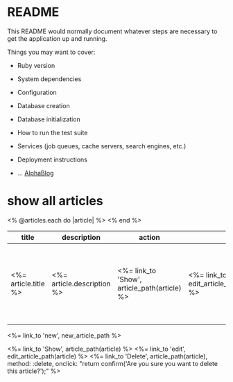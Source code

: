 # README

This README would normally document whatever steps are necessary to get the
application up and running.

Things you may want to cover:

* Ruby version

* System dependencies

* Configuration

* Database creation

* Database initialization

* How to run the test suite

* Services (job queues, cache servers, search engines, etc.)

* Deployment instructions

* ...
<a class="navbar-brand" id="logo" href="#">AlphaBlog</a>




<h1>show all articles</h1>
<table>
  <thead>
    <tr>
      <th>title</th>
      <th>description</th>
      <th>action</th>
      <th colspan="3">Actions</th>
    </tr>
  </thead>
  <tbody>
    <% @articles.each do |article| %>
    <tr>
      <td><%= article.title %></td>
      <td><%= article.description %></td>
      <td><%= link_to 'Show', article_path(article) %></td>
      <td><%= link_to 'edit', edit_article_path(article) %></td>
        <td><%= button_to 'Delete', article_path(article), method: :delete, onclick: "return confirm('Are you sure you want to delete this article?');"  %></td>
    </tr>
    <% end %>
  </tbody>
</table>
<p>
<td><%= link_to 'new', new_article_path %></td>
</p>


<%= link_to 'Show', article_path(article) %>
<%= link_to 'edit', edit_article_path(article) %>
<%= link_to 'Delete', article_path(article), method: :delete, onclick: "return confirm('Are you sure you want to delete this article?');"  %>
